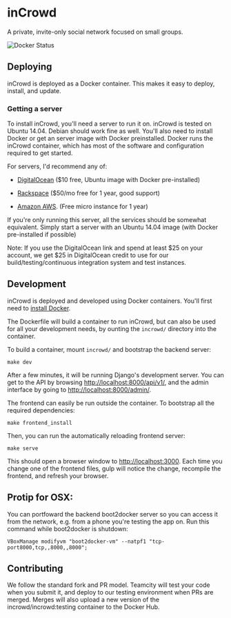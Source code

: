 
inCrowd 
=======






A private, invite-only social network focused on small groups.

![Docker Status](http://dockeri.co/image/incrowd/incrowd)

Deploying
---------

inCrowd is deployed as a Docker container. This makes it easy to deploy,
install, and update. 


### Getting a server

To install inCrowd, you'll need a server to run it on. inCrowd is tested on 
Ubuntu 14.04. Debian should work fine as well. You'll also need to install 
Docker or get an server image with Docker preinstalled. Docker 
runs the inCrowd container, which has most of the software and configuration
required to get started. 

For servers, I'd recommend any of:

* [DigitalOcean](https://www.digitalocean.com/?refcode=d9f2ebea8b83) ($10 free, 
  Ubuntu image with Docker pre-installed) 

* [Rackspace](https://developer.rackspace.com/signup/) ($50/mo free for 1 
  year, good support)

* [Amazon AWS](http://aws.amazon.com/free/). (Free micro instance for 1 year)

If you're only running this server, all the services should be somewhat
equivalent. Simply start a server with an Ubuntu 14.04 image (with Docker
pre-installed if possible)

Note: If you use the DigitalOcean link and spend at least $25 on your account,
we get $25 in DigitalOcean credit to use for our build/testing/continuous
integration system and test instances.


Development
--------------------

inCrowd is deployed and developed using Docker containers. You'll first need to
[install Docker](https://docs.docker.com/installation/).

The Dockerfile will build a container to run inCrowd, but can also be used for
all your development needs, by ounting the `incrowd/` directory into the
container.

To build a container, mount `incrowd/` and bootstrap the backend server:

    make dev

After a few minutes, it will be running Django's development server. You can
get to the API by browsing [http://localhost:8000/api/v1/](http://localhost:8000/api/v1/),
and the admin interface by going to
[http://localhost:8000/admin/](http://localhost:8000/admin/).

The frontend can easily be run outside the container. To bootstrap all the
required dependencies:

    make frontend_install

Then, you can run the automatically reloading frontend server:

    make serve

This should open a browser window to
[http://localhost:3000](http://localhost:3000). Each time you change one
of the frontend files, gulp will notice the change, recompile the frontend, and
refresh your browser.

Protip for OSX:
---------------
You can portfoward the backend boot2docker server so you can access it from the
network, e.g. from a phone you're testing the app on. Run this command while
boot2docker is shutdown:
    
    VBoxManage modifyvm "boot2docker-vm" --natpf1 "tcp-port8000,tcp,,8000,,8000";

Contributing
------------
We follow the standard fork and PR model. Teamcity will test your code when you
submit it, and deploy to our testing environment when PRs are merged. Merges
will also upload a new version of the incrowd/incrowd:testing container to
the Docker Hub.

